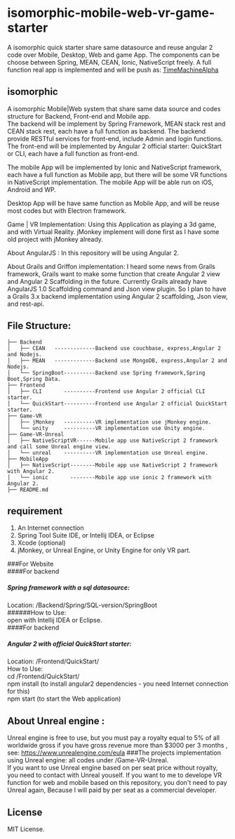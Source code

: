 # isomorphic-mobile-web-vr-game-starter
A isomorphic quick starter share same datasource and reuse angular 2 code over Mobile, Desktop, Web and  game App. The components can be choose between Spring, MEAN, CEAN, Ionic, NativeScript freely.
A full function real app is implemented and  will be push as: [TimeMachineAlpha](https://github.com/Arthurisme/TimeMachineAlpha)   

## isomorphic
A isomorphic Mobile|Web system that share same data source and codes structure for Backend, Front-end and Mobile app.  
The backend will be implement by Spring Framework, MEAN stack rest and CEAN stack rest, each have a full function as backend. The backend provide RESTful services for front-end, include Admin and login functions.
The front-end will be implemented by Angular 2 official starter: QuickStart or CLI, each have a full function as front-end.

The mobile App will be implemented by Ionic and NativeScript framework, each have a full function as Mobile app, but there will be some VR functions in NativeScript implementation.
The mobile App will be able run on iOS, Android and WP.  

Desktop App will be have same function as Mobile App, and will be reuse most codes but with Electron framework.

Game | VR Implementation: Using this Application as playing a 3d game, and with  Virtual Reality.  jMonkey implement will done first as I have some old project with jMonkey already.


About AngularJS : In this repository will be using  Angular 2.  

About Grails and Griffon implementation: I heard some news  from Grails framework, Grails want to make some function that create Angular 2 view and Angular 2  Scaffolding in the future.
Currently Grails already have AngularJS 1.0 Scaffolding command and Json view plugin.
So I plan to have a Grails 3.x  backend implementation using  Angular 2 scaffolding, Json view, and rest-api.

## File Structure:
```
├── Backend  
│   ├── CEAN   -------------Backend use couchbase, express,Angular 2 and Nodejs.  
│   ├── MEAN   -------------Backend use MongoDB, express,Angular 2 and Nodejs.  
│   └── SpringBoot----------Backend use Spring framework,Spring Boot,Spring Data.  
├── Frontend  
│   ├── CLI       ----------Frontend use Angular 2 official CLI starter.  
│   └── QuickStart----------Frontend use Angular 2 official QuickStart starter.  
├── Game-VR  
│   ├── jMonkey   ----------VR implementation use jMonkey engine.  
│   └── unity     ----------VR implementation use Unity engine.
├── Game-VR-Unreal
│   ├── NativeScriptVR------Mobile app use NativeScript 2 framework and call some Unreal engine view.   
│   └── unreal    ----------VR implementation use Unreal engine.   
├── MobileApp  
│   ├── NativeScript--------Mobile app use NativeScript 2 framework with Angular 2.  
│   └── ionic       --------Mobile app use ionic 2 framework with Angular 2.  
├── README.md  
```


## requirement  
1. An Internet connection  
2. Spring Tool Suite IDE, or Intellij IDEA, or Eclipse  
3. Xcode (optional)  
4. jMonkey, or Unreal Engine, or Unity Engine for only VR part.

###For Website  
####For backend  
##### Spring framework with a sql datasource:  
Location: /Backend/Spring/SQL-version/SpringBoot  
######How to Use:  
open with Intellij IDEA or Eclipse.  
####For backend
##### Angular 2 with official QuickStart starter:
Location: /Frontend/QuickStart/  
How to Use:  
cd /Frontend/QuickStart/  
npm install (to install angular2 dependencies - you need Internet connection for this)  
npm start (to start the Web application)  





## About Unreal engine :
Unreal engine is free to use, but you must pay a royalty equal to 5% of all worldwide gross if you have gross revenue more than $3000 per 3 months , see:  https://www.unrealengine.com/eula
###The projects implementation using Unreal engine: all codes under /Game-VR-Unreal.  
If you want to use Unreal engine based on per seat price without royalty, you need to contact with Unreal youself.
If you want to me to develope VR function for web and mobile based on this repository, you don't need to pay Unreal again, Because I will paid by per seat as a commercial developer.


## License
MIT License.
